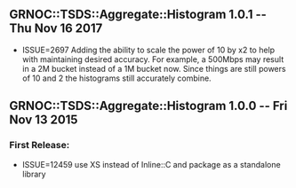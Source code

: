 ## GRNOC::TSDS::Aggregate::Histogram 1.0.1 -- Thu Nov 16 2017

 * ISSUE=2697 Adding the ability to scale the power of 10 by x2 to help with maintaining desired 
accuracy. For example, a 500Mbps may result in a 2M bucket instead of a 1M bucket now. Since things are 
still powers of 10 and 2 the histograms still accurately combine.


## GRNOC::TSDS::Aggregate::Histogram 1.0.0 -- Fri Nov 13 2015


### First Release:

 * ISSUE=12459 use XS instead of Inline::C and package as a standalone library
